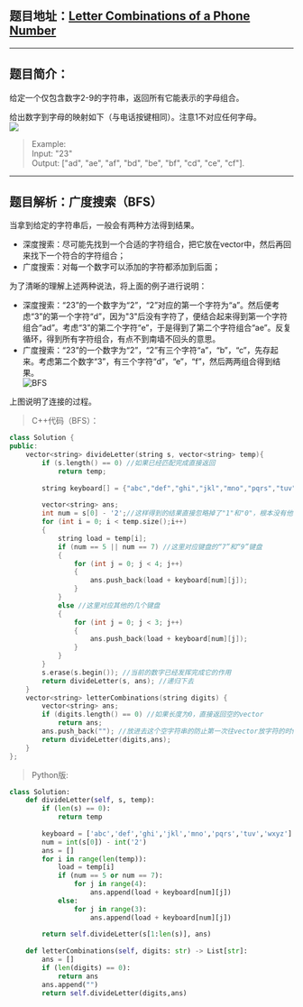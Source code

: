 ## 题目地址：[Letter Combinations of a Phone Number](https://leetcode.com/problems/letter-combinations-of-a-phone-number/)
---
## 题目简介：  
给定一个仅包含数字2-9的字符串，返回所有它能表示的字母组合。

给出数字到字母的映射如下（与电话按键相同）。注意1不对应任何字母。      
![](https://img-blog.csdnimg.cn/20190313191330845.png)
> Example:       
> Input: "23"       
> Output: ["ad", "ae", "af", "bd", "be", "bf", "cd", "ce", "cf"].      
---
## 题目解析：广度搜索（BFS）    

当拿到给定的字符串后，一般会有两种方法得到结果。     
+ 深度搜索：尽可能先找到一个合适的字符组合，把它放在vector中，然后再回来找下一个符合的字符组合；        
+ 广度搜索：对每一个数字可以添加的字符都添加到后面；     

为了清晰的理解上述两种说法，将上面的例子进行说明：
+ 深度搜索：“23”的一个数字为“2”，“2”对应的第一个字符为“a”。然后便考虑“3”的第一个字符“d”，因为"3"后没有字符了，便结合起来得到第一个字符组合“ad”。考虑“3”的第二个字符“e”，于是得到了第二个字符组合“ae”。反复循环，得到所有字符组合，有点不到南墙不回头的意思。         
+ 广度搜索：“23”的一个数字为“2”，“2”有三个字符“a”，“b”，“c”，先存起来。考虑第二个数字“3”，有三个字符“d”，“e”，“f”，然后两两组合得到结果。     
![BFS](https://img-blog.csdnimg.cn/20190313194233216.png?x-oss-process=image/watermark,type_ZmFuZ3poZW5naGVpdGk,shadow_10,text_aHR0cHM6Ly9ibG9nLmNzZG4ubmV0L2NoYW9fc2hpbmU=,size_16,color_FFFFFF,t_70)

上图说明了连接的过程。


> C++代码（BFS）：    
```c++
class Solution {
public:
    vector<string> divideLetter(string s, vector<string> temp){
        if (s.length() == 0) //如果已经匹配完成直接返回
            return temp;
 
        string keyboard[] = {"abc","def","ghi","jkl","mno","pqrs","tuv","wxyz"};
 
        vector<string> ans;
        int num = s[0] - '2';//这样得到的结果直接忽略掉了"1"和"0"，根本没有他们的位置
        for (int i = 0; i < temp.size();i++)
        {
            string load = temp[i];
            if (num == 5 || num == 7) //这里对应键盘的“7”和“9”键盘
            {
                for (int j = 0; j < 4; j++)
                {
                    ans.push_back(load + keyboard[num][j]);
                }
            }
            else //这里对应其他的几个键盘
            {
                for (int j = 0; j < 3; j++)
                {
                    ans.push_back(load + keyboard[num][j]);
                }
            }
        }
        s.erase(s.begin()); //当前的数字已经发挥完成它的作用
        return divideLetter(s, ans); //递归下去
    }
    vector<string> letterCombinations(string digits) {
        vector<string> ans;
        if (digits.length() == 0) //如果长度为0，直接返回空的vector
            return ans;
        ans.push_back(""); //放进去这个空字符串的防止第一次往vector放字符的时候没有办法接受
        return divideLetter(digits,ans);
    }
};
```


> Python版:
```python
class Solution:
    def divideLetter(self, s, temp):
        if (len(s) == 0):
            return temp
        
        keyboard = ['abc','def','ghi','jkl','mno','pqrs','tuv','wxyz']
        num = int(s[0]) - int('2')
        ans = []
        for i in range(len(temp)):
            load = temp[i]
            if (num == 5 or num == 7):
                for j in range(4):
                    ans.append(load + keyboard[num][j])
            else:
                for j in range(3):
                    ans.append(load + keyboard[num][j])
                    
        return self.divideLetter(s[1:len(s)], ans)
        
    def letterCombinations(self, digits: str) -> List[str]:
        ans = []
        if (len(digits) == 0):
            return ans
        ans.append("")
        return self.divideLetter(digits,ans)
```

